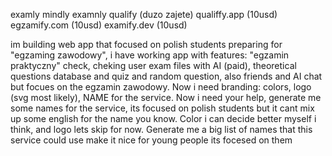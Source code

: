 examly
mindly
examnly
qualify (duzo zajete)
qualiffy.app (10usd)
egzamify.com (10usd)
examify.dev (10usd)

im building web app that focused on polish students preparing for "egzaming zawodowy", i have working app with features: "egzamin praktyczny" check, cheking user exam files with AI (paid),  theoretical questions database and quiz and random question, also friends and AI chat but focues on the egzamin zawodowy. Now i need branding: colors, logo (svg most likely), NAME for the service. Now i need your help, generate me some names for the service, its focused on polish students but it cant mix up some english for the name you know. Color i can decide better myself i think, and logo lets skip for now. Generate me a big list of names that this service could use make it nice for young people its focesed on them